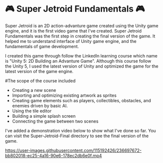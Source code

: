 #  :video_game: Super Jetroid Fundamentals :video_game:

Super Jetroid is an 2D action-advanture game created using the Unity game engine, and it is the first video game that I've created. Super Jetroid Fundamentals was the first step in creating the final version of the game. It helped me to understand interface of Unity game engine, and the fundamentals of game development.

I created this game through follow the LinkedIn learning course which name is "Unity 5: 2D Building an Advanture Game". Although this course follow the Unity 5, I used the latest version of Unity and optimized the game for the latest version of the game engine. 

#The scope of the course included
 <ul>
  <li>Creating a new scene</li>
  <li>Importing and optimizing existing artwork as sprites</li>
  <li>Creating game elements such as players, collectibles, obstacles, and enemies driven by basic AI. </li>
  <li>Using the tile editor</li>
  <li>Building a simple splash screen</li>
  <li>Connecting the game between two scenes</li>
</ul>

I've added a demonstration video below to show what I've done so far. You can visit the Super-Jetroid-Final directory to see the final version of the game.


https://user-images.githubusercontent.com/115192426/236697672-bb802018-ec25-4a16-90e6-178ec2db6e0f.mp4

